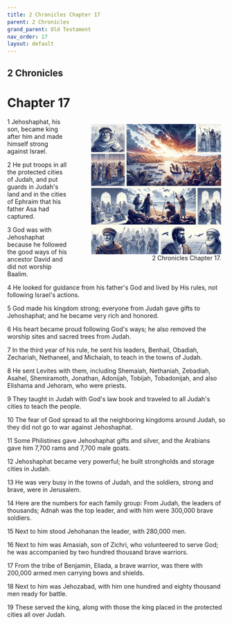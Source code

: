 ```yaml
---
title: 2 Chronicles Chapter 17
parent: 2 Chronicles
grand_parent: Old Testament
nav_order: 17
layout: default
---
```


## 2 Chronicles

# Chapter 17

<figure style="float: right; margin-right: 10px;">
    <img src="/assets/Image/2 Chronicles/500/17.jpg" alt="2 Chronicles Chapter 17" style="width: 300px; height: 300px; float: right;padding-left: 10px;"/>
    <figcaption style="clear: both;text-align: right;">2 Chronicles Chapter 17.</figcaption>
</figure>
1 Jehoshaphat, his son, became king after him and made himself strong against Israel.

2 He put troops in all the protected cities of Judah, and put guards in Judah's land and in the cities of Ephraim that his father Asa had captured.

3 God was with Jehoshaphat because he followed the good ways of his ancestor David and did not worship Baalim.

4 He looked for guidance from his father's God and lived by His rules, not following Israel's actions.

5 God made his kingdom strong; everyone from Judah gave gifts to Jehoshaphat; and he became very rich and honored.

6 His heart became proud following God's ways; he also removed the worship sites and sacred trees from Judah.

7 In the third year of his rule, he sent his leaders, Benhail, Obadiah, Zechariah, Nethaneel, and Michaiah, to teach in the towns of Judah.

8 He sent Levites with them, including Shemaiah, Nethaniah, Zebadiah, Asahel, Shemiramoth, Jonathan, Adonijah, Tobijah, Tobadonijah, and also Elishama and Jehoram, who were priests.

9 They taught in Judah with God's law book and traveled to all Judah's cities to teach the people.

10 The fear of God spread to all the neighboring kingdoms around Judah, so they did not go to war against Jehoshaphat.

11 Some Philistines gave Jehoshaphat gifts and silver, and the Arabians gave him 7,700 rams and 7,700 male goats.

12 Jehoshaphat became very powerful; he built strongholds and storage cities in Judah.

13 He was very busy in the towns of Judah, and the soldiers, strong and brave, were in Jerusalem.

14 Here are the numbers for each family group: From Judah, the leaders of thousands; Adnah was the top leader, and with him were 300,000 brave soldiers.

15 Next to him stood Jehohanan the leader, with 280,000 men.

16 Next to him was Amasiah, son of Zichri, who volunteered to serve God; he was accompanied by two hundred thousand brave warriors.

17 From the tribe of Benjamin, Eliada, a brave warrior, was there with 200,000 armed men carrying bows and shields.

18 Next to him was Jehozabad, with him one hundred and eighty thousand men ready for battle.

19 These served the king, along with those the king placed in the protected cities all over Judah.


